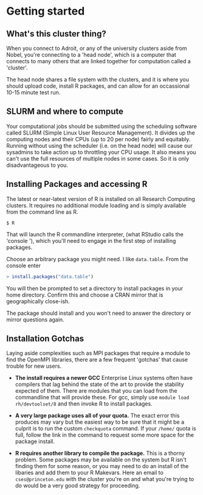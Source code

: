 # Getting started 

## What's this cluster thing?

When you connect to Adroit, or any of the university clusters aside
from Nobel, you're connecting to a 'head node', which is a computer
that connects to many others that are linked together for computation
called a 'cluster'.

The head node shares a file system with the clusters, and it is where
you should upload code, install R packages, and can allow for an 
occassional 10-15 minute test run.

## SLURM and where to compute

Your computational jobs should be submitted using the scheduling software
called SLURM (Simple Linux User Resource Management). It divides up the 
computing nodes and their CPUs (up to 20 per node) fairly and equitably.
Running without using the scheduler (i.e. on the head node) will cause
our sysadmins to take action up to throttling your CPU usage. It also 
means you can't use the full resources of multiple nodes in some cases.
So it is only disadvantageous to you.

## Installing Packages and accessing R

The latest or near-latest version of R is installed on all Research Computing
clusters. It requires no additional module loading and is simply available
from the command line as R.

```shell
$ R
```

That will launch the R commandline interpreter, (what RStudio calls the
'console '), which you'll need to engage in the first step of installing 
packages.

Choose an arbitrary package you might need. I like `data.table`. From the
console enter

```R
> install.packages("data.table")
```

You will then be prompted to set a directory to install packages in your 
home directory. Confirm this and choose a CRAN mirror that is geographically
close-ish. 

The package should install and you won't need to answer the directory or 
mirror questions again.

## Installation Gotchas

Laying aside complexities such as MPI packages that require a module to
find the OpenMPI libraries, there are a few frequent 'gotchas' that cause
trouble for new users.

* **The install requires a newer GCC** Enterprise Linux systems often have
compilers that lag behind the state of the art to provide the stability 
expected of them. There are modules that you can load from the commandline that
will provide these. For gcc, simply use `module load rh/devtoolset/8` and then
invoke R to install packages. 

* **A very large package uses all of your quota.** The exact error this produces
may vary but the easiest way to be sure that it might be a culprit is to run
the custom `checkquota` command. If your `/home/` quota is full, follow the
link in the command to request some more space for the package install.

* **R requires another library to compile the package.** This is a thorny problem.
Some packages may be available on the system but R isn't finding them for some reason,
or you may need to do an install of the libaries and add them to your R Makevars. Here
an email to `cses@princeton.edu` with the cluster you're on and what you're trying to
do would be a very good strategy for proceeding. 
